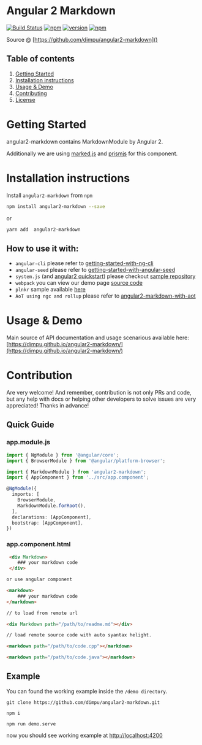 # Angular 2 Markdown

[![Build Status][travis-badge]][travis-badge-url]
[![npm][circleci-badge-url]][circleci-url]
[![version][npm-badge-url]][npm-url]
[![npm][license-badge-url]][license-url]


 Source @ [https://github.com/dimpu/angular2-markdown]()



 ## Table of contents
 1. [Getting Started](#getting-started)
 2. [Installation instructions](#installation-instructions)
 3. [Usage & Demo](#usage--demo)
 4. [Contributing](#contribution)
 5. [License](#license)



 # Getting Started

angular2-markdown contains MarkdownModule by Angular 2.

Additionally we are using [marked.js](http://https://github.com/chjj/marked/) and [prismjs](http://prismjs.com/) for this component.


# Installation instructions

Install `angular2-markdown` from `npm`
```bash
npm install angular2-markdown --save
```

or
```bash
yarn add  angular2-markdown
```

## How to use it with:
 - `angular-cli` please refer to [getting-started-with-ng-cli](https://github.com/dimpu/angular2-markdown/tree/master/docs/getting-started/ng-cli.md)
 - `angular-seed` please refer to [getting-started-with-angular-seed](https://github.com/dimpu/angular2-markdown/tree/master/docs/getting-started/angular-seed.md)
 - `system.js` (and [angular2 quickstart](https://angular.io/docs/ts/latest/quickstart.html)) please checkout [sample repository](https://github.com/dimpu/angular2-quickstart)
 - `webpack` you can view our demo page [source code](https://github.com/dimpu/angular2-markdown/tree/master/demo)
 - `plnkr` sample available [here](http://bit.ly/2kT0z20)
 - `AoT using ngc and rollup` please refer to [angular2-markdown-with-aot](https://github.com/dimpu/angular2-markdown/tree/master/docs/getting-started/aot.md)


 # Usage & Demo

 Main source of API documentation and usage scenarious available here:
 [https://dimpu.github.io/angular2-markdown/](https://dimpu.github.io/angular2-markdown/)


 # Contribution

 Are very welcome! And remember, contribution is not only PRs and code, but any help with docs or helping other developers to solve issues are very appreciated! Thanks in advance!



## Quick Guide
### app.module.js
```typescript
import { NgModule } from '@angular/core';
import { BrowserModule } from '@angular/platform-browser';

import { MarkdownModule } from 'angular2-markdown';
import { AppComponent } from '../src/app.component';

@NgModule({
  imports: [
    BrowserModule,
    MarkdownModule.forRoot(),
  ],
  declarations: [AppComponent],
  bootstrap: [AppComponent],
})

```

### app.component.html
```html
 <div Markdown>
    ### your markdown code
 </div>

or use angular component

<markdown>
    ### your markdown code
</markdown>

// to load from remote url

<div Markdown path="/path/to/readme.md"></div>

// load remote source code with auto syantax helight.

<markdown path="/path/to/code.cpp"></markdown>

<markdown path="/path/to/code.java"></markdown>
```

## Example

You can found the working example inside the `/demo directory`.

```
git clone https://github.com/dimpu/angular2-markdown.git

npm i

npm run demo.serve
```
now you should see working example at [http://localhost:4200]()




[travis-badge]: https://travis-ci.org/dimpu/angular2-markdown.svg?branch=master
[travis-badge-url]: https://travis-ci.org/dimpu/angular2-markdown
[license-url]: https://opensource.org/licenses/MIT
[license-badge-url]: https://img.shields.io/npm/l/angular2-markdown.svg
[npm-url]: https://www.npmjs.com/package/angular2-markdown
[npm-badge-url]: https://img.shields.io/npm/v/angular2-markdown.svg?style=flat
[circleci-url]: https://circleci.com/gh/dimpu/angular2-markdown/master
[circleci-badge-url]: https://circleci.com/gh/dimpu/angular2-markdown/tree/master.svg?style=shield&
[demo-url]: https://github.com/dimpu/angular2-markdown
